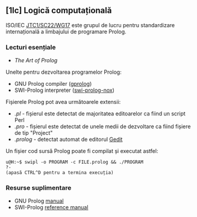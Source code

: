 [1lc] Logică computațională
---------------------------

ISO/IEC [JTC1/SC22/WG17][1] este grupul de lucru pentru standardizare
internațională a limbajului de programare Prolog.

[1]: http://www.open-std.org/JTC1/SC22/


### Lecturi esențiale

* _The Art of Prolog_


Unelte pentru dezvoltarea programelor Prolog:

* GNU Prolog compiler ([gprolog][4])
* SWI-Prolog interpreter ([swi-prolog-nox][5])

[4]: http://packages.debian.org/gprolog
[5]: http://packages.debian.org/swi-prolog-nox

Fișierele Prolog pot avea următoarele extensii:

* _.pl_ - fișierul este detectat de majoritatea editoarelor ca fiind un
script Perl
* _.pro_ - fișierul este detectat de unele medii de dezvoltare ca fiind
fișiere de tip "Project"
* _.prolog_ - detectat automat de editorul [Gedit][6]

[6]: http://packages.debian.org/gedit


Un fișier cod sursă Prolog poate fi compilat și executat astfel:

    u@H:~$ swipl -o PROGRAM -c FILE.prolog && ./PROGRAM
    ?-
    (apasă CTRL^D pentru a termina execuția)


### Resurse suplimentare

* GNU Prolog [manual][2]
* SWI-Prolog [reference manual][3]

[2]: http://www.gprolog.org/manual/gprolog.html
[3]: http://www.swi-prolog.org/pldoc/refman/